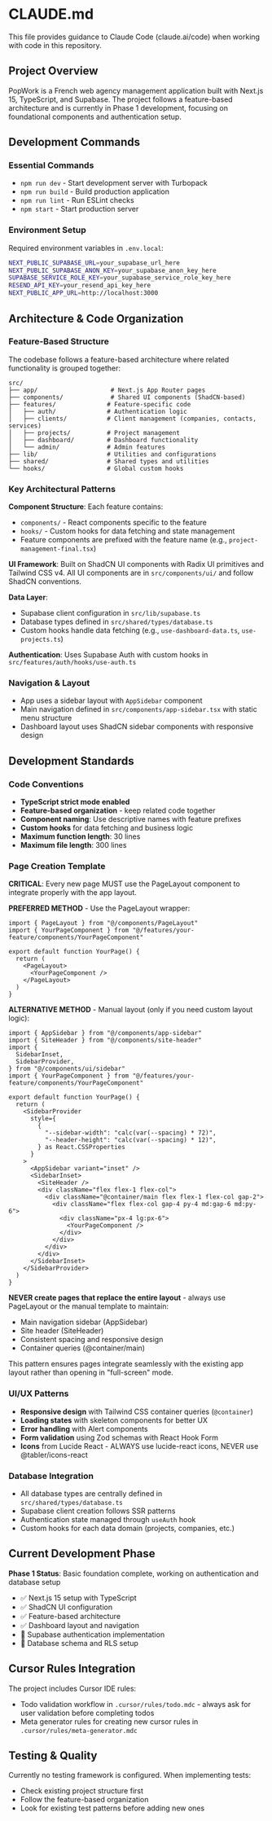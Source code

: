 # CLAUDE.md

This file provides guidance to Claude Code (claude.ai/code) when working with code in this repository.

## Project Overview

PopWork is a French web agency management application built with Next.js 15, TypeScript, and Supabase. The project follows a feature-based architecture and is currently in Phase 1 development, focusing on foundational components and authentication setup.

## Development Commands

### Essential Commands
- `npm run dev` - Start development server with Turbopack
- `npm run build` - Build production application
- `npm run lint` - Run ESLint checks
- `npm start` - Start production server

### Environment Setup
Required environment variables in `.env.local`:
```bash
NEXT_PUBLIC_SUPABASE_URL=your_supabase_url_here
NEXT_PUBLIC_SUPABASE_ANON_KEY=your_supabase_anon_key_here
SUPABASE_SERVICE_ROLE_KEY=your_supabase_service_role_key_here
RESEND_API_KEY=your_resend_api_key_here
NEXT_PUBLIC_APP_URL=http://localhost:3000
```

## Architecture & Code Organization

### Feature-Based Structure
The codebase follows a feature-based architecture where related functionality is grouped together:

```
src/
├── app/                    # Next.js App Router pages
├── components/             # Shared UI components (ShadCN-based)
├── features/              # Feature-specific code
│   ├── auth/              # Authentication logic
│   ├── clients/           # Client management (companies, contacts, services)
│   ├── projects/          # Project management
│   ├── dashboard/         # Dashboard functionality
│   └── admin/             # Admin features
├── lib/                   # Utilities and configurations
├── shared/                # Shared types and utilities
└── hooks/                 # Global custom hooks
```

### Key Architectural Patterns

**Component Structure**: Each feature contains:
- `components/` - React components specific to the feature
- `hooks/` - Custom hooks for data fetching and state management
- Feature components are prefixed with the feature name (e.g., `project-management-final.tsx`)

**UI Framework**: Built on ShadCN UI components with Radix UI primitives and Tailwind CSS v4. All UI components are in `src/components/ui/` and follow ShadCN conventions.

**Data Layer**: 
- Supabase client configuration in `src/lib/supabase.ts`
- Database types defined in `src/shared/types/database.ts`
- Custom hooks handle data fetching (e.g., `use-dashboard-data.ts`, `use-projects.ts`)

**Authentication**: Uses Supabase Auth with custom hooks in `src/features/auth/hooks/use-auth.ts`

### Navigation & Layout
- App uses a sidebar layout with `AppSidebar` component
- Main navigation defined in `src/components/app-sidebar.tsx` with static menu structure
- Dashboard layout uses ShadCN sidebar components with responsive design

## Development Standards

### Code Conventions
- **TypeScript strict mode enabled**
- **Feature-based organization** - keep related code together
- **Component naming**: Use descriptive names with feature prefixes
- **Custom hooks** for data fetching and business logic
- **Maximum function length**: 30 lines
- **Maximum file length**: 300 lines

### Page Creation Template
**CRITICAL**: Every new page MUST use the PageLayout component to integrate properly with the app layout.

**PREFERRED METHOD** - Use the PageLayout wrapper:
```tsx
import { PageLayout } from "@/components/PageLayout"
import { YourPageComponent } from "@/features/your-feature/components/YourPageComponent"

export default function YourPage() {
  return (
    <PageLayout>
      <YourPageComponent />
    </PageLayout>
  )
}
```

**ALTERNATIVE METHOD** - Manual layout (only if you need custom layout logic):
```tsx
import { AppSidebar } from "@/components/app-sidebar"
import { SiteHeader } from "@/components/site-header"
import {
  SidebarInset,
  SidebarProvider,
} from "@/components/ui/sidebar"
import { YourPageComponent } from "@/features/your-feature/components/YourPageComponent"

export default function YourPage() {
  return (
    <SidebarProvider
      style={
        {
          "--sidebar-width": "calc(var(--spacing) * 72)",
          "--header-height": "calc(var(--spacing) * 12)",
        } as React.CSSProperties
      }
    >
      <AppSidebar variant="inset" />
      <SidebarInset>
        <SiteHeader />
        <div className="flex flex-1 flex-col">
          <div className="@container/main flex flex-1 flex-col gap-2">
            <div className="flex flex-col gap-4 py-4 md:gap-6 md:py-6">
              <div className="px-4 lg:px-6">
                <YourPageComponent />
              </div>
            </div>
          </div>
        </div>
      </SidebarInset>
    </SidebarProvider>
  )
}
```

**NEVER create pages that replace the entire layout** - always use PageLayout or the manual template to maintain:
- Main navigation sidebar (AppSidebar)
- Site header (SiteHeader)  
- Consistent spacing and responsive design
- Container queries (@container/main)

This pattern ensures pages integrate seamlessly with the existing app layout rather than opening in "full-screen" mode.

### UI/UX Patterns
- **Responsive design** with Tailwind CSS container queries (`@container`)
- **Loading states** with skeleton components for better UX
- **Error handling** with Alert components
- **Form validation** using Zod schemas with React Hook Form
- **Icons** from Lucide React - ALWAYS use lucide-react icons, NEVER use @tabler/icons-react

### Database Integration
- All database types are centrally defined in `src/shared/types/database.ts`
- Supabase client creation follows SSR patterns
- Authentication state managed through `useAuth` hook
- Custom hooks for each data domain (projects, companies, etc.)

## Current Development Phase

**Phase 1 Status**: Basic foundation complete, working on authentication and database setup
- ✅ Next.js 15 setup with TypeScript
- ✅ ShadCN UI configuration
- ✅ Feature-based architecture
- ✅ Dashboard layout and navigation
- 🔄 Supabase authentication implementation
- 🔄 Database schema and RLS setup

## Cursor Rules Integration

The project includes Cursor IDE rules:
- Todo validation workflow in `.cursor/rules/todo.mdc` - always ask for user validation before completing todos
- Meta generator rules for creating new cursor rules in `.cursor/rules/meta-generator.mdc`

## Testing & Quality

Currently no testing framework is configured. When implementing tests:
- Check existing project structure first
- Follow the feature-based organization
- Look for existing test patterns before adding new ones